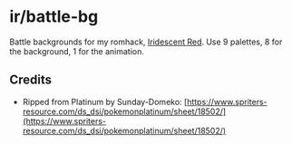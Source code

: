 # ir/battle-bg

Battle backgrounds for my romhack, [Iridescent Red](https://github.com/Greenphx9/pokeemerald-expansion/tree/ir/main). Use 9 palettes, 8 for the background, 1 for the animation. 

## Credits
- Ripped from Platinum by Sunday-Domeko: [https://www.spriters-resource.com/ds_dsi/pokemonplatinum/sheet/18502/](https://www.spriters-resource.com/ds_dsi/pokemonplatinum/sheet/18502/)
